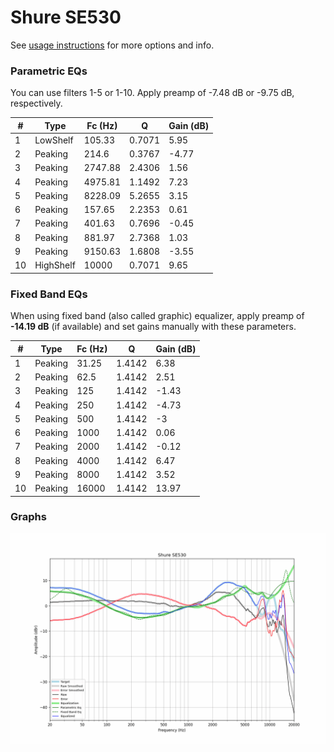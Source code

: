 # Shure SE530
See [usage instructions](https://github.com/jaakkopasanen/AutoEq#usage) for more options and info.

### Parametric EQs
You can use filters 1-5 or 1-10. Apply preamp of -7.48 dB or -9.75 dB, respectively.

|   # | Type      |   Fc (Hz) |      Q |   Gain (dB) |
|-----|-----------|-----------|--------|-------------|
|   1 | LowShelf  |    105.33 | 0.7071 |        5.95 |
|   2 | Peaking   |    214.6  | 0.3767 |       -4.77 |
|   3 | Peaking   |   2747.88 | 2.4306 |        1.56 |
|   4 | Peaking   |   4975.81 | 1.1492 |        7.23 |
|   5 | Peaking   |   8228.09 | 5.2655 |        3.15 |
|   6 | Peaking   |    157.65 | 2.2353 |        0.61 |
|   7 | Peaking   |    401.63 | 0.7696 |       -0.45 |
|   8 | Peaking   |    881.97 | 2.7368 |        1.03 |
|   9 | Peaking   |   9150.63 | 1.6808 |       -3.55 |
|  10 | HighShelf |  10000    | 0.7071 |        9.65 |

### Fixed Band EQs
When using fixed band (also called graphic) equalizer, apply preamp of **-14.19 dB** (if available) and set gains manually with these parameters.

|   # | Type    |   Fc (Hz) |      Q |   Gain (dB) |
|-----|---------|-----------|--------|-------------|
|   1 | Peaking |     31.25 | 1.4142 |        6.38 |
|   2 | Peaking |     62.5  | 1.4142 |        2.51 |
|   3 | Peaking |    125    | 1.4142 |       -1.43 |
|   4 | Peaking |    250    | 1.4142 |       -4.73 |
|   5 | Peaking |    500    | 1.4142 |       -3    |
|   6 | Peaking |   1000    | 1.4142 |        0.06 |
|   7 | Peaking |   2000    | 1.4142 |       -0.12 |
|   8 | Peaking |   4000    | 1.4142 |        6.47 |
|   9 | Peaking |   8000    | 1.4142 |        3.52 |
|  10 | Peaking |  16000    | 1.4142 |       13.97 |

### Graphs
![](./Shure%20SE530.png)
